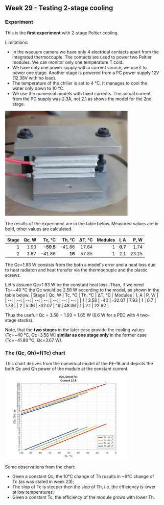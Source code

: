 ## Week 29 - Testing 2-stage cooling
### Experiment
This is the **first experiment** with 2-stage Peltier cooling. 

Limitations:
* In the wacuum camera we have only 4 electrical contacts apart from the integrated thermocouple. The contacts are used to power two Peltier modules. We can monitor only one temperature T cold.
* We have only one power supply with a current source, we use it to power one stage. Another stage is powered from a PC power supply 12V (12.38V with no load).
* The temperature of the chiller is set to 4 &deg;C. It manages to cool the water only down to 10 &deg;C.
* We use the numerical models with fixed currents. The actual current from the PC supply was 2.3A, not 2.1 as shows the model for the 2nd stage.

<img alt="Two Peltier modules in stack" src="/img/20240716_143453.jpg" width=400px>

The results of the experiment are in the table below. Measured values are in bold, other values are calculated. 

| Stage | Qc, W | Tc, &deg;C | Th, &deg;C | &#916;T, &deg;C | Modules | I, A | P, W |
| --: | --: | --: | --: | --: | --: | --: | --: |
| 1 | 1.93 | **-59.5** | -41.86 | 17.64 | 1 | **0.7** | 1.74 |
| 2 | 3.67 | -41.86 | **16** | 57.85 | 1 | 2.1 | 23.25 |

The Qc=1.93 W consists from the both a model's error and a heat loss due to heat radiaton and heat transfer via the thermocouple and the plastic screws. 

Let's assume Qc=1.93 W be the constant heat loss. Than, if we need Tc=&minus;40 &deg;C the Qc would be 3.58 W according to the model, as shown in the table below. 
| Stage | Qc, W | Tc, &deg;C | Th, &deg;C | &#916;T, &deg;C | Modules | I, A | P, W |
| --: | --: | --: | --: | --: | --: | --: | --: |
| 1 | 3.58 | -40 | -32.07 | 7.93 | 1 | 0.7 | 1.78 |
| 2 | 5.36 | -32.07 | 16 | 48.06 | 1 | 2.1 | 22.92 |

Thus the usefull Qc = 3.58 &minus; 1.93 = 1.65 W (6.6 W for a PEC with 4 two-stage stacks). 

Note, that the **two stages** in the later case provide the cooling values (Tc=&minus;40 &deg;C, Qc=3.58 W) **similar as one stage only** in the former case (Tc=&minus;41.86 &deg;C, Qc=3.67 W).


### The (Qc, Qh)=f(Tc) chart
This chart derives from the numerical model of the PE-16 and depicts the both Qc and Qh power of the module at the constant current.

<img alt="Curves of Qc and Qh" src="/img/2024-07-17 - (Qc, Qh)=f(Tc).png" width=400px>

Some observations from the chart:
- Given a constant Qc, the 10&deg;C change of Th rusults in ~6&deg;C change of Tc (as was stated in week 23);
- The slop of Tc is steeper then the slop of Th, i.e. the efficiency is lower at low temperatures;
- Given a constant Tc, the efficiency of the module grows with lower Th.


